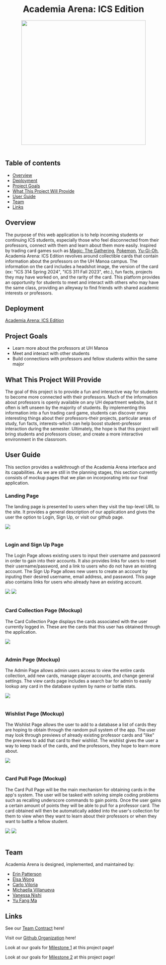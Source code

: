<h1 style="text-align: center;">Academia Arena: ICS Edition</h1>

<div class="text-center" style="display: flex; justify-content: center;">
  <img src="images/AcademiaArenaIcon.png" style="width: 400px; height: auto;" />
</div>


<br>

## Table of contents

* [Overview](#overview)
* [Deployment](#deployment)
* [Project Goals](#project-goals)
* [What This Project Will Provide](#what-this-project-will-provide)
* [User Guide](#user-guide)
* [Team](#team)
* [Links](#links)

## Overview
The purpose of this web application is to help incoming students or continuing ICS students, especially those who feel disconnected from their professors, connect with them and learn about them more easily. Inspired by trading card games such as [Magic: The Gathering](https://magic.wizards.com/en), [Pokemon](https://www.pokemon.com/us/pokemon-tcg), [Yu-Gi-Oh](https://www.yugioh-card.com/en/), Academia Arena: ICS Edition revolves around collectible cards that contain information about the professors on the UH Manoa campus. The information on the card includes a headshot image, the version of the card (ex: "ICS 314 Spring 2024", "ICS 311 Fall 2023", etc.), fun facts, projects they may have worked on, and the rarity of the card. This platform provides an opportunity for students to meet and interact with others who may have the same class, providing an alleyway to find friends with shared academic interests or professors. 

## Deployment
[Academia Arena: ICS Edition](http://209.38.152.24/)

## Project Goals
* Learn more about the professors at UH Manoa
* Meet and interact with other students
* Build connections with professors and fellow students within the same major

## What This Project Will Provide 
The goal of this project is to provide a fun and interactive way for students to become more connected with their professors. Much of the information about professors is openly available on any UH department website, but it often is left unseen by the majority of students. By implementing this information into a fun trading card game, students can discover many interesting things about their professors-their projects, particular areas of study, fun facts, interests-which can help boost student-professor interaction during the semester. Ultimately, the hope is that this project will bring students and professors closer, and create a more interactive environment in the classroom. 

## User Guide
This section provides a walkthrough of the Academia Arena interface and its capabilities. As we are still in the planning stages, this section currently consists of mockup pages that we plan on incorporating into our final application.

### Landing Page
The landing page is presented to users when they visit the top-level URL to the site. It provides a general description of our application and gives the user the option to Login, Sign Up, or visit our github page.
<div class="text-center">
  <img src="images/Landing.png"/>
</div>
<br>

### Login and Sign Up Page
The Login Page allows existing users to input their username and password in order to gain into their accounts. It also provides links for users to reset their username/password, and a link to users who do not have an existing account. The Sign Up Page allows new users to create an account by inputing their desired username, email address, and password. This page also contains links for users who already have an existing account.
<div class="text-center p-4">
  <img src="images/SignUp.png" class="img-thumbnail" >
  <img src="images/Login.png" class="img-thumbnail" >
</div>
<br>

### Card Collection Page (Mockup)
The Card Collection Page displays the cards associated with the user currently logged in. These are the cards that this user has obtained through the application. 
<div class="text-center">
  <img src="images/CurrentCardCollection.png"/>
</div>
<br>

### Admin Page (Mockup)
The Admin Page allows admin users access to view the entire cards collection, add new cards, manage player accounts, and change general settings. The view cards page includes a search bar for admin to easily lookup any card in the database system by name or battle stats.
<div class="text-center">
  <img src="images/AdminPageMockUp.png"/>
</div>
<br>

### Wishlist Page (Mockup)
The Wishlist Page allows the user to add to a database a list of cards they are hoping to obtain through the random pull system of the app. The user may look through previews of already existing professor cards and "like" the previews to add that card to their wishlist. The wishlist gives the user a way to keep track of the cards, and the professors, they hope to learn more about.
<div class="text-center">
  <img src="images/WishlistMockUp.png"/>
</div>
<br>

### Card Pull Page (Mockup)
The Card Pull Page will be the main mechanism for obtaining cards in the app's system. The user will be tasked with solving simple coding problems such as recalling underscore commands to gain points. Once the user gains a certain amount of points they will be able to pull for a professor card. The card obtained will then be automatically added into the user's collection for them to view when they want to learn about their professors or when they want to battle a fellow student.
<div class="text-center">
  <img src="images/PullPageMockup.png"/>
  <img src="images/PullPageNoticeMockup.png"/>
</div>
<br>


## Team
Academia Arena is designed, implemented, and maintained by:
* [Erin Patterson](https://erinlpat.github.io)
* [Elsa Wong](https://elsawong1.github.io/)
* [Carlo Viloria](https://carloviloria.github.io/)
* [Michaella Villanueva](https://mvchaella.github.io)
* [Vanessa Nishi](https://vanessanishi.github.io/) 
* [Yu Fang Ma](https://yu-fang-ma.github.io/)

## Links
See our [Team Contract](https://docs.google.com/document/d/1SX2wGUCBZ31Wb7rdrtAn-oDDah1WFSVJwvAtU1mxPSc/edit?usp=sharing) here!

Visit our [Github Organization](https://github.com/academia-arena) here!

Look at our goals for [Milestone 1](https://github.com/orgs/academia-arena/projects/1) at this project page!

Look at our goals for [Milestone 2](https://github.com/orgs/academia-arena/projects/7) at this project page!
